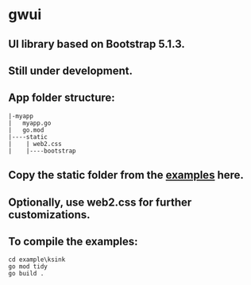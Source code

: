 # gwui
## UI library based on Bootstrap 5.1.3.
## Still  under development.
## App folder structure:
```
|-myapp
|   myapp.go
|   go.mod
|----static
|    | web2.css
|    |----bootstrap
```
## Copy the static folder from the [examples](./examples) here.
## Optionally, use web2.css for further customizations.
##
## To compile the examples:
```
cd example\ksink
go mod tidy
go build .
```
